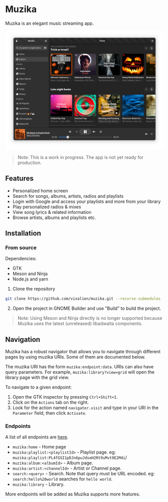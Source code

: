 # Muzika

Muzika is an elegant music streaming app.

![Muzika home page](data/resources/screenshots/home.png)

> Note: This is a work in progress. The app is not yet ready for production.

## Features

- Personalized home screen
- Search for songs, albums, artists, radios and playlists
- Login with Google and access your playlists and more from your library
- Play personalized radios & mixes
- View song lyrics & related information
- Browse artists, albums and playlists etc.

## Installation

### From source

Dependencies:

- GTK
- Meson and Ninja
- Node.js and yarn

1. Clone the repository

```bash
git clone https://github.com/vixalien/muzika.git --recurse-submodules
```

2. Open the project in GNOME Builder and use "Build" to build the project.

> Note: Using Meson and Ninja directly is no longer supported because Muzika
> uses the latest (unreleased) libadwaita components.

## Navigation

Muzika has a robust navigator that allows you to navigate through different
pages by using muzika URIs. Some of them are documented below.

The muzika URI has the form `muzika:endpoint:data`. URIs can also have query
parameters. For example, `muzika:library?view=grid` will open the library page
with the grid view.

To navigate to a given endpoint:

1. Open the GTK inspector by pressing `Ctrl+Shift+I`.
2. Click on the `Actions` tab on the right.
3. Look for the action named `navigator.visit` and type in your URI in the
   `Parameter` field, then click `Activate`.

### Endpoints

A list of all endpoints are [here](src/endpoints.ts).

- `muzika:home` - Home page
- `muzika:playlist:<playlistId>` - Playlist page. eg:
  `muzika:playlist:PL4fGSI1pDJn6puJdseH2Rt9sMvt9E2M4i`/
- `muzika:album:<albumId>` - Album page.
- `muzika:artist:<channelId>` - Artist or Channel page.
- `search:<query>` - Search. Note that query must be URL encoded. eg:
  `search:hello%20world` searches for `hello world`.
- `muzika:library` - Library.

More endpoints will be added as Muzika supports more features.
